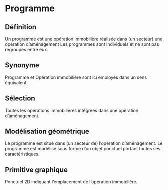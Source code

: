 <MenuSchema />

# Programme

## Définition
Un programme est une opération immobilière réalisée dans (un secteur) une opération d’aménagement
Les programmes sont individuels et ne sont pas regroupés entre eux.

## Synonyme
Programme et Opération immobilière sont ici employés dans un sens équivalent.

## Sélection
Toutes les opérations immobilières intégrées dans une opération d’aménagement.

## Modélisation géométrique
Le programme est situé dans (un secteur de) l’opération d’aménagement.
Le programme est modélisé sous forme d’un objet ponctuel portant toutes ses caractéristiques.

## Primitive graphique
Ponctuel 2D indiquant l’emplacement de l’opération immobilière.
